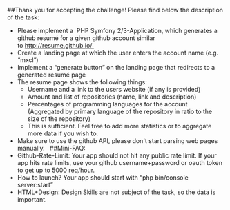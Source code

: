 ##Thank you for accepting the challenge! Please find below the description of the task:
 
* Please implement a  PHP Symfony 2/3-Application, which generates a github resumé for a given github account similar to http://resume.github.io/ 
* Create a landing page at which the user enters the account name (e.g. “mxcl”)
* Implement a “generate button” on the landing page that redirects to a generated resumé page
* The resume page shows the following things:
  * Username and a link to the users website (if any is provided)
  * Amount and list of repositories (name, link and description)
  * Percentages of programming languages for the account (Aggregated by primary language of the repository in ratio to the size of the repository) 
  * This is sufficient. Feel free to add more statistics or to aggregate more data if you wish to.
* Make sure to use the github API, please don't start parsing web pages manually.
 
##Mini-FAQ:
* Github-Rate-Limit: Your app should not hit any public rate limit. If your app hits rate limits, use your github username+password or oauth token to get up to 5000 req/hour.
* How to launch? Your app should start with “php bin/console server:start”
* HTML+Design: Design Skills are not subject of the task, so the data is important.